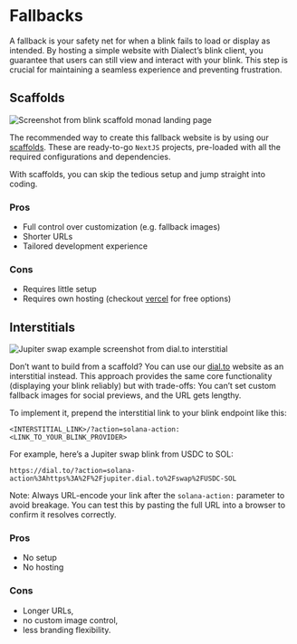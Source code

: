 # Fallbacks

A fallback is your safety net for when a blink fails to load or display as intended. By hosting a simple website with Dialect’s blink client, you guarantee that users can still view and interact with your blink. This step is crucial for maintaining a seamless experience and preventing frustration.

## Scaffolds

<img
  src="/img/Screenshot 2025-01-24 at 16.16.56.png"
  alt="Screenshot from blink scaffold monad landing page"
/>

The recommended way to create this fallback website is by using our [scaffolds](../blinks-scaffolds/index.md). These are ready-to-go `NextJS` projects, pre-loaded with all the required configurations and dependencies.

With scaffolds, you can skip the tedious setup and jump straight into coding.

### Pros

- Full control over customization (e.g. fallback images)
- Shorter URLs
- Tailored development experience

### Cons

- Requires little setup
- Requires own hosting (checkout [vercel](https://vercel.com/) for free options)

## Interstitials

<img src="/img/interstitial-jup-usdc-sol.png" alt="Jupiter swap example screenshot from dial.to interstitial" />

Don’t want to build from a scaffold? You can use our [dial.to](https://dial.to) website as an interstitial instead. This approach provides the same core functionality (displaying your blink reliably) but with trade-offs: You can’t set custom fallback images for social previews, and the URL gets lengthy.

To implement it, prepend the interstitial link to your blink endpoint like this:

```
<INTERSTITIAL_LINK>/?action=solana-action:<LINK_TO_YOUR_BLINK_PROVIDER>
```

For example, here’s a Jupiter swap blink from USDC to SOL:

```
https://dial.to/?action=solana-action%3Ahttps%3A%2F%2Fjupiter.dial.to%2Fswap%2FUSDC-SOL
```

Note: Always URL-encode your link after the `solana-action:` parameter to avoid breakage. You can test this by pasting the full URL into a browser to confirm it resolves correctly.

### Pros

- No setup
- No hosting

### Cons

- Longer URLs,
- no custom image control,
- less branding flexibility.
